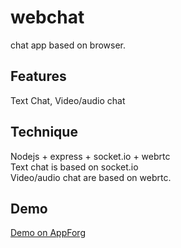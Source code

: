 webchat
=======

chat app based on browser.

Features
------
Text Chat,
Video/audio chat

Technique
------
Nodejs + express + socket.io + webrtc  
Text chat is based on socket.io  
Video/audio chat are based on webrtc.  

Demo
------
[Demo on AppForg](http://webchat.ap01.aws.af.cm/)